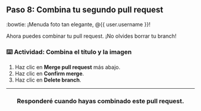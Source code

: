 ## Paso 8: Combina tu segundo pull request

:bowtie: ¡Menuda foto tan elegante, @{{ user.username }}!

Ahora puedes combinar tu pull request. ¡No olvides borrar tu branch!

### :keyboard: Actividad: Combina el título y la imagen

1. Haz clic en **Merge pull request** más abajo.
1. Haz clic en **Confirm merge**.
1. Haz clic en **Delete branch**.

<hr>
<h3 align="center">Responderé cuando hayas combinado este pull request.</h3>
